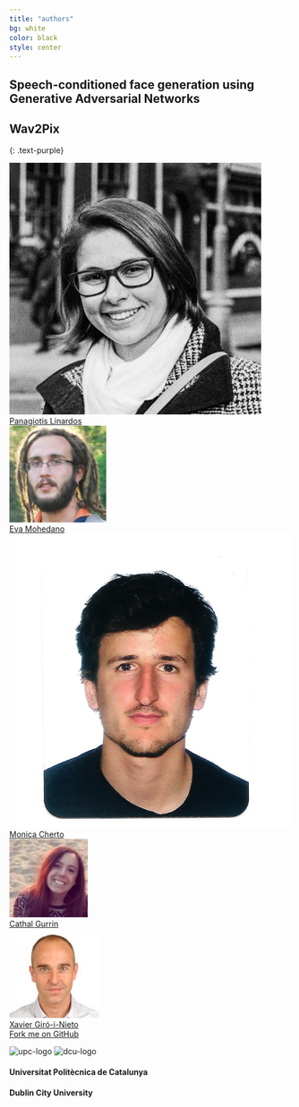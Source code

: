 ```yaml
---
title: "authors"
bg: white
color: black
style: center
---
```


## Speech-conditioned face generation using Generative Adversarial Networks

## Wav2Pix
{: .text-purple}

<div class="author">
    <a href="https://www.linkedin.com/in/amanda-duarte-47319134/" target="_blank">
      <div class="authorphoto"><img src="./assets/authors/AmandaDuarte.jpg"></div>
      <div>Panagiotis Linardos</div>
    </a>
</div>
<div class="author">
    <a href="https://www.linkedin.com/in/francisco-rold%C3%A1n-s%C3%A1nchez-870438113/" target="_blank">
      <div class="authorphoto"><img src="./assets/authors/FranRoldan.jpg"></div>
      <div>Eva Mohedano</div>
    </a>
</div>
<div class="author">
    <a href="https://www.linkedin.com/in/miqueltubaupires/" target="_blank">
    <div class="authorphoto"><img src="./assets/authors/MiquelTubau.jpg"></div>
    <div>Monica Cherto</div>
</div>
<div class="author">
    <a href="https://www.linkedin.com/in/janna-escur-i-gelabert-276b1212b/" target="_blank">
      <div class="authorphoto"><img src="./assets/authors/JannaEscur.jpg"></div>
      <div>Cathal Gurrin</div>
    </a>
</div>
<div class="author">
    <a href="https://imatge.upc.edu/web/people/xavier-giro" target="_blank">
      <div class="authorphoto"><img src="./assets/authors/XavierGiro.jpg"></div>
      <div>Xavier Giró-i-Nieto</div>
    </a>
</div>


<span id="forkongithub">
  <a href="{{ site.source_link }}" class="bg-blue">
    Fork me on GitHub
  </a>
</span>


![upc-logo](https://imatge.upc.edu/web/sites/default/files/UPC-SIMBOL-positiu-p3005%20%281%29.png)
![dcu-logo](https://upload.wikimedia.org/wikipedia/en/thumb/b/b2/Dublin_City_University_%28logo%29.png/225px-Dublin_City_University_%28logo%29.png)

#### Universitat Politècnica de Catalunya
#### Dublin City University
